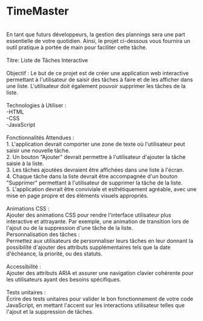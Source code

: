 # TimeMaster
<br>
En tant que futurs développeurs, la gestion des plannings sera une part essentielle de votre quotidien. Ainsi, le projet ci-dessous vous fournira un outil pratique à portée de main pour faciliter cette tâche.
<br><br>
Titre: Liste de Tâches Interactive 
<br><br>
Objectif :
Le but de ce projet est de créer une application web interactive permettant à l'utilisateur de saisir des tâches à faire et de les afficher dans une liste. L'utilisateur doit également pouvoir supprimer les tâches de la liste. <br>
<br>Technologies à Utiliser :
<br> -HTML
<br> -CSS 
<br>-JavaScript<br>
<br> Fonctionnalités Attendues : 
<br>1. L'application devrait comporter une zone de texte où l'utilisateur peut saisir une nouvelle tâche.
<br>2. Un bouton “Ajouter" devrait permettre à l'utilisateur d'ajouter la tâche saisie à la liste. 
<br>3. Les tâches ajoutées devraient être affichées dans une liste à l'écran. 
<br>4. Chaque tâche dans la liste devrait être accompagnée d'un bouton "Supprimer" permettant à l'utilisateur de supprimer la tâche de la liste. 
<br>5. L'application devrait être conviviale et esthétiquement agréable, avec une mise en page propre et des éléments visuels appropriés. <br>
<br>Animations CSS : 
<br>Ajouter des animations CSS pour rendre l'interface utilisateur plus interactive et attrayante. Par exemple, une animation de transition lors de l'ajout ou de la suppression d'une tâche de la liste. <br>Personnalisation des tâches : 
<br>Permettez aux utilisateurs de personnaliser leurs tâches en leur donnant la possibilité d'ajouter des attributs supplémentaires tels que la date d'échéance, la priorité, ou des statuts. <br>
<br>Accessibilité :
<br>Ajouter des attributs ARIA et assurer une navigation clavier cohérente pour les utilisateurs ayant des besoins spécifiques. <br>
<br>Tests unitaires : 
<br>Écrire des tests unitaires pour valider le bon fonctionnement de votre code JavaScript, en mettant l'accent sur les interactions utilisateur telles que l'ajout et la suppression de tâches.
